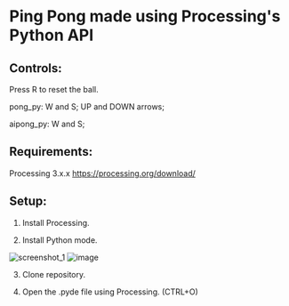 # Ping Pong made using Processing's Python API

## Controls:
Press R to reset the ball.

pong_py: W and S; UP and DOWN arrows;

aipong_py: W and S;

## Requirements:

Processing 3.x.x https://processing.org/download/ 


## Setup:
1. Install Processing.

2. Install Python mode.

![screenshot_1](https://user-images.githubusercontent.com/36505835/48791505-8c064380-ecfa-11e8-99df-e38a3af56c4a.png)
![image](https://user-images.githubusercontent.com/36505835/48791555-a6402180-ecfa-11e8-8046-b8856cb7cf6e.png)

3. Clone repository.

4. Open the .pyde file using Processing. (CTRL+O)